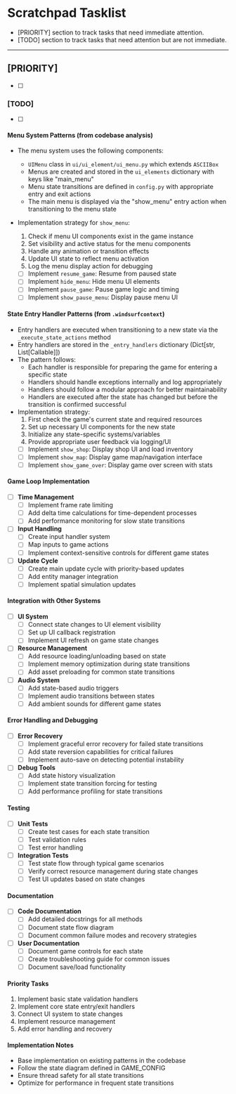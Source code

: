 # Scratchpad Tasklist

- [PRIORITY] section to track tasks that need immediate attention.
- [TODO] section to track tasks that need attention but are not immediate.

---

## [PRIORITY]

- [ ]

### [TODO]

- [ ]

#### Menu System Patterns (from codebase analysis)

- The menu system uses the following components:
  - `UIMenu` class in `ui/ui_element/ui_menu.py` which extends `ASCIIBox`
  - Menus are created and stored in the `ui_elements` dictionary with keys like "main_menu"
  - Menu state transitions are defined in `config.py` with appropriate entry and exit actions
  - The main menu is displayed via the "show_menu" entry action when transitioning to the menu state

- Implementation strategy for `show_menu`:
  1. Check if menu UI components exist in the game instance
  2. Set visibility and active status for the menu components
  3. Handle any animation or transition effects
  4. Update UI state to reflect menu activation
  5. Log the menu display action for debugging
  - [ ] Implement `resume_game`: Resume from paused state
  - [ ] Implement `hide_menu`: Hide menu UI elements
  - [ ] Implement `pause_game`: Pause game logic and timing
  - [ ] Implement `show_pause_menu`: Display pause menu UI

#### State Entry Handler Patterns (from `.windsurfcontext`)

- Entry handlers are executed when transitioning to a new state via the `_execute_state_actions` method
- Entry handlers are stored in the `_entry_handlers` dictionary (Dict[str, List[Callable]])
- The pattern follows:
  - Each handler is responsible for preparing the game for entering a specific state
  - Handlers should handle exceptions internally and log appropriately
  - Handlers should follow a modular approach for better maintainability
  - Handlers are executed after the state has changed but before the transition is confirmed successful
- Implementation strategy:
  1. First check the game's current state and required resources
  2. Set up necessary UI components for the new state
  3. Initialize any state-specific systems/variables
  4. Provide appropriate user feedback via logging/UI
  - [ ] Implement `show_shop`: Display shop UI and load inventory
  - [ ] Implement `show_map`: Display game map/navigation interface
  - [ ] Implement `show_game_over`: Display game over screen with stats

#### Game Loop Implementation

- [ ] **Time Management**
  - [ ] Implement frame rate limiting
  - [ ] Add delta time calculations for time-dependent processes
  - [ ] Add performance monitoring for slow state transitions

- [ ] **Input Handling**
  - [ ] Create input handler system
  - [ ] Map inputs to game actions
  - [ ] Implement context-sensitive controls for different game states

- [ ] **Update Cycle**
  - [ ] Create main update cycle with priority-based updates
  - [ ] Add entity manager integration
  - [ ] Implement spatial simulation updates

#### Integration with Other Systems

- [ ] **UI System**
  - [ ] Connect state changes to UI element visibility
  - [ ] Set up UI callback registration
  - [ ] Implement UI refresh on game state changes

- [ ] **Resource Management**
  - [ ] Add resource loading/unloading based on state
  - [ ] Implement memory optimization during state transitions
  - [ ] Add asset preloading for common state transitions

- [ ] **Audio System**
  - [ ] Add state-based audio triggers
  - [ ] Implement audio transitions between states
  - [ ] Add ambient sounds for different game states

#### Error Handling and Debugging

- [ ] **Error Recovery**
  - [ ] Implement graceful error recovery for failed state transitions
  - [ ] Add state reversion capabilities for critical failures
  - [ ] Implement auto-save on detecting potential instability

- [ ] **Debug Tools**
  - [ ] Add state history visualization
  - [ ] Implement state transition forcing for testing
  - [ ] Add performance profiling for state transitions

#### Testing

- [ ] **Unit Tests**
  - [ ] Create test cases for each state transition
  - [ ] Test validation rules
  - [ ] Test error handling

- [ ] **Integration Tests**
  - [ ] Test state flow through typical game scenarios
  - [ ] Verify correct resource management during state changes
  - [ ] Test UI updates based on state changes

#### Documentation

- [ ] **Code Documentation**
  - [ ] Add detailed docstrings for all methods
  - [ ] Document state flow diagram
  - [ ] Document common failure modes and recovery strategies

- [ ] **User Documentation**
  - [ ] Document game controls for each state
  - [ ] Create troubleshooting guide for common issues
  - [ ] Document save/load functionality

#### Priority Tasks

1. Implement basic state validation handlers
2. Implement core state entry/exit handlers
3. Connect UI system to state changes
4. Implement resource management
5. Add error handling and recovery

#### Implementation Notes

- Base implementation on existing patterns in the codebase
- Follow the state diagram defined in GAME_CONFIG
- Ensure thread safety for all state transitions
- Optimize for performance in frequent state transitions
